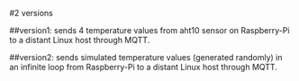 #2 versions

##version1:
sends 4 temperature values from aht10 sensor on Raspberry-Pi to a distant Linux host through MQTT.

##version2:
sends simulated temperature values (generated randomly) in an infinite loop from Raspberry-Pi to a distant Linux host through MQTT.
